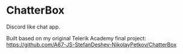 # ChatterBox

Discord like chat app.

Built based on my original Telerik Academy final project: https://github.com/A67-JS-StefanDeshev-NikolayPetkov/ChatterBox
